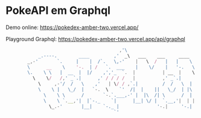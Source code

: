 # PokeAPI em Graphql

Demo online: https://pokedex-amber-two.vercel.app/

Playground Graphql: https://pokedex-amber-two.vercel.app/api/graphql

```js
                                          ,'\
            _.----.        ____         ,'  _\   ___    ___     ____
        _,-'       `.     |    |  /`.   \,-'    |   \  /   |   |    \  |`.
        \      __    \    '-.  | /   `.  ___    |    \/    |   '-.   \ |  |
        \.    \ \   |  __  |  |/    ,','_  `.  |          | __  |    \|  |
          \    \/   /,' _`.|      ,' / / / /   |          ,' _`.|     |  |
            \     ,-'/  /   \    ,'   | \/ / ,`.|         /  /   \  |     |
            \    \ |   \_/  |   `-.  \    `'  /|  |    ||   \_/  | |\    |
              \    \ \      /       `-.`.___,-' |  |\  /| \      /  | |   |
              \    \ `.__,'|  |`-._    `|      |__| \/ |  `.__,'|  | |   |
                \_.-'       |__|    `-._ |              '-.|     '-.| |   |
                                        `'                            '-._|
```

